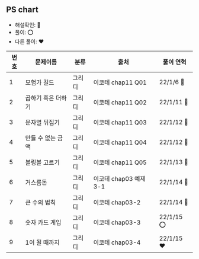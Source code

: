## PS chart

- 해설확인: 🔺
- 풀이: ⭕️
- 다른 풀이: ❤️

| 번호 | 문제이름 | 분류 | 출처 | 풀이 연혁 |
| --------- | ----------- | ----------- | ----------- | ----------- |
| 1 | 모험가 길드 | 그리디 | 이코테 chap11 Q01 | 22/1/6 🔺 |
| 2 | 곱하기 혹은 더하기 | 그리디 | 이코테 chap11 Q02 | 22/1/11 🔺 |
| 3 | 문자열 뒤집기 | 그리디 | 이코테 chap11 Q03 | 22/1/12 🔺 |
| 4 | 만들 수 없는 금액 | 그리디 | 이코테 chap11 Q04 | 22/1/12 🔺  |
| 5 | 볼링볼 고르기 | 그리디 | 이코테 chap11 Q05 | 22/1/13 🔺  |
| 6 | 거스름돈 | 그리디 | 이코테 chap03 예제 3-1 | 22/1/14 🔺  |
| 7 | 큰 수의 법칙 | 그리디 | 이코테 chap03-2 | 22/1/14 🔺  |
| 8 | 숫자 카드 게임 | 그리디 | 이코테 chap03-3 | 22/1/15 ⭕  |
| 9 | 1이 될 때까지 | 그리디 | 이코테 chap03-4 | 22/1/15 ❤️  |
